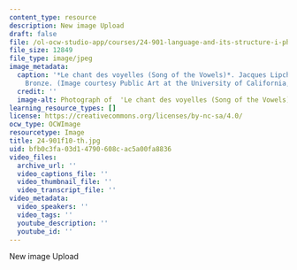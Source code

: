 ```yaml
---
content_type: resource
description: New image Upload
draft: false
file: /ol-ocw-studio-app/courses/24-901-language-and-its-structure-i-phonology-fall-2010/bfb0c3fa03d14790608cac5a00fa8836_24-901f10-th.jpg
file_size: 12849
file_type: image/jpeg
image_metadata:
  caption: '*Le chant des voyelles (Song of the Vowels)*. Jacques Lipchitz, 1931-32.
    Bronze. (Image courtesy Public Art at the University of California, Los Angeles.)'
  credit: ''
  image-alt: Photograph of  'Le chant des voyelles (Song of the Vowels)', bronze sculpture.
learning_resource_types: []
license: https://creativecommons.org/licenses/by-nc-sa/4.0/
ocw_type: OCWImage
resourcetype: Image
title: 24-901f10-th.jpg
uid: bfb0c3fa-03d1-4790-608c-ac5a00fa8836
video_files:
  archive_url: ''
  video_captions_file: ''
  video_thumbnail_file: ''
  video_transcript_file: ''
video_metadata:
  video_speakers: ''
  video_tags: ''
  youtube_description: ''
  youtube_id: ''
---
```

New image Upload
